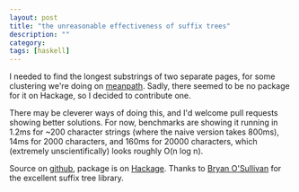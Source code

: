 ```yaml
---
layout: post
title: "the unreasonable effectiveness of suffix trees"
description: ""
category:
tags: [haskell]
---
```


I needed to find the longest substrings of two separate pages, for
some clustering we're doing on [meanpath](http://meanpath.com). Sadly,
there seemed to be no package for it on Hackage, so I decided to
contribute one.

There may be cleverer ways of doing this, and I'd welcome pull
requests showing better solutions. For now, benchmarks are showing it
running in 1.2ms for ~200 character strings (where the naive version
takes 800ms), 14ms for 2000 characters, and 160ms for 20000
characters, which (extremely unscientifically) looks roughly O(n log n).

Source on [github](http://github.com/mwotton/string-similarity),
package is on [Hackage](http://hackage.haskell.org/package/string-similarity).
Thanks to [Bryan O'Sullivan](www.serpentine.com) for the excellent suffix tree library.

